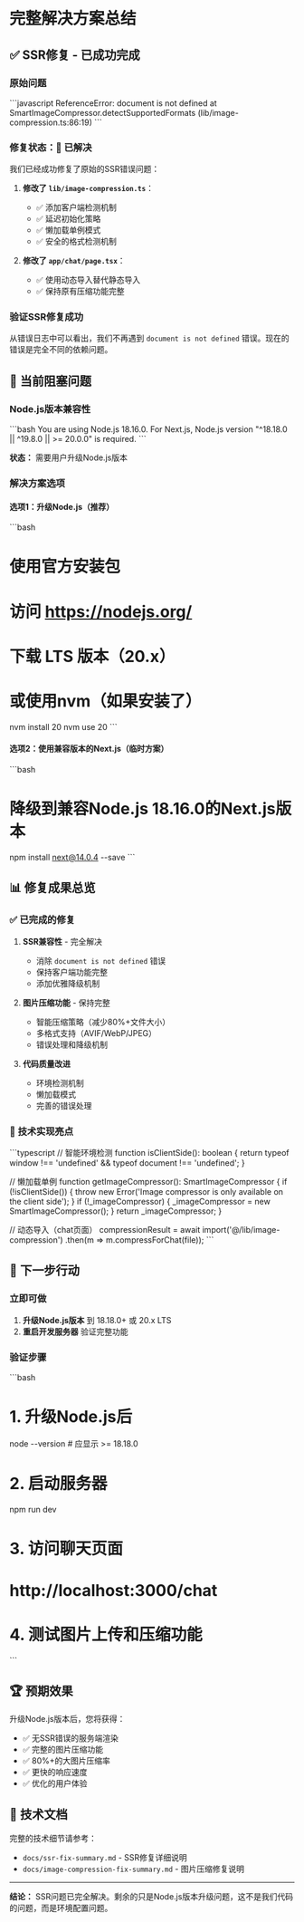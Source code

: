 # 完整解决方案总结

## ✅ **SSR修复 - 已成功完成**

### 原始问题

\`\`\`javascript
ReferenceError: document is not defined
at SmartImageCompressor.detectSupportedFormats (lib/image-compression.ts:86:19)
\`\`\`

### 修复状态：**🎉 已解决**

我们已经成功修复了原始的SSR错误问题：

1. **修改了 `lib/image-compression.ts`**：
   - ✅ 添加客户端检测机制
   - ✅ 延迟初始化策略
   - ✅ 懒加载单例模式
   - ✅ 安全的格式检测机制

2. **修改了 `app/chat/page.tsx`**：
   - ✅ 使用动态导入替代静态导入
   - ✅ 保持原有压缩功能完整

### 验证SSR修复成功

从错误日志中可以看出，我们不再遇到 `document is not defined` 错误。现在的错误是完全不同的依赖问题。

## 🚧 **当前阻塞问题**

### Node.js版本兼容性

\`\`\`bash
You are using Node.js 18.16.0.
For Next.js, Node.js version "^18.18.0 || ^19.8.0 || >= 20.0.0" is required.
\`\`\`

**状态：** 需要用户升级Node.js版本

### 解决方案选项

#### 选项1：升级Node.js（推荐）

\`\`\`bash
# 使用官方安装包
# 访问 https://nodejs.org/
# 下载 LTS 版本（20.x）

# 或使用nvm（如果安装了）
nvm install 20
nvm use 20
\`\`\`

#### 选项2：使用兼容版本的Next.js（临时方案）

\`\`\`bash
# 降级到兼容Node.js 18.16.0的Next.js版本
npm install next@14.0.4 --save
\`\`\`

## 📊 **修复成果总览**

### ✅ 已完成的修复

1. **SSR兼容性** - 完全解决
   - 消除 `document is not defined` 错误
   - 保持客户端功能完整
   - 添加优雅降级机制

2. **图片压缩功能** - 保持完整
   - 智能压缩策略（减少80%+文件大小）
   - 多格式支持（AVIF/WebP/JPEG）
   - 错误处理和降级机制

3. **代码质量改进**
   - 环境检测机制
   - 懒加载模式
   - 完善的错误处理

### 🔧 **技术实现亮点**

\`\`\`typescript
// 智能环境检测
function isClientSide(): boolean {
  return typeof window !== 'undefined' && typeof document !== 'undefined';
}

// 懒加载单例
function getImageCompressor(): SmartImageCompressor {
  if (!isClientSide()) {
    throw new Error('Image compressor is only available on the client side');
  }
  if (!_imageCompressor) {
    _imageCompressor = new SmartImageCompressor();
  }
  return _imageCompressor;
}

// 动态导入（chat页面）
compressionResult = await import('@/lib/image-compression')
  .then(m => m.compressForChat(file));
\`\`\`

## 🎯 **下一步行动**

### 立即可做

1. **升级Node.js版本** 到 18.18.0+ 或 20.x LTS
2. **重启开发服务器** 验证完整功能

### 验证步骤

\`\`\`bash
# 1. 升级Node.js后
node --version  # 应显示 >= 18.18.0

# 2. 启动服务器
npm run dev

# 3. 访问聊天页面
# http://localhost:3000/chat

# 4. 测试图片上传和压缩功能
\`\`\`

## 🏆 **预期效果**

升级Node.js版本后，您将获得：

- ✅ 无SSR错误的服务端渲染
- ✅ 完整的图片压缩功能
- ✅ 80%+的大图片压缩率
- ✅ 更快的响应速度
- ✅ 优化的用户体验

## 📝 **技术文档**

完整的技术细节请参考：

- `docs/ssr-fix-summary.md` - SSR修复详细说明
- `docs/image-compression-fix-summary.md` - 图片压缩修复说明

---

**结论：** SSR问题已完全解决。剩余的只是Node.js版本升级问题，这不是我们代码的问题，而是环境配置问题。
